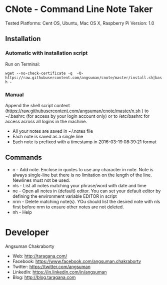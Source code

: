 # CNote - Command Line Note Taker
Tested Platforms: Cent OS, Ubuntu, Mac OS X, Raspberry Pi
Version: 1.0

## Installation
### Automatic with installation script
Run on Terminal:

`wget --no-check-certificate -q  -O- https://raw.githubusercontent.com/angsuman/cnote/master/install.sh|bash -`

### Manual
Append the shell script content (https://raw.githubusercontent.com/angsuman/cnote/master/n.sh ) to ~/.bashrc (for access by your login account only) or to /etc/bashrc for access across all logins in the machine.

- All your notes are saved in ~/.notes file
- Each note is saved as a single line
- Each note is prefixed with a timestamp in 2016-03-19 08:39:21 format

## Commands
- n - Add note. Enclose in quotes to use any character in note. Note is always single-line but there is no limitation on the length of the line. Newlines must not be used.
- nls - List all notes matching your phrase/word with date and time
- ne - Open all notes in (default) editor. You can set your default editor by defining the environment variable EDITOR in script
- nrm - Delete matching note(s). YOu should list the desired note with nls first before nrm to ensure other notes are not deleted.
- nh - Help

# Developer
Angsuman Chakraborty
- Web:      http://taragana.com/
- Facebook: https://www.facebook.com/angsuman.chakraborty
- Twitter:  https://twitter.com/angsuman
- LinkedIn: https://in.linkedin.com/in/angsuman
- Blog:     http://blog.taragana.com
